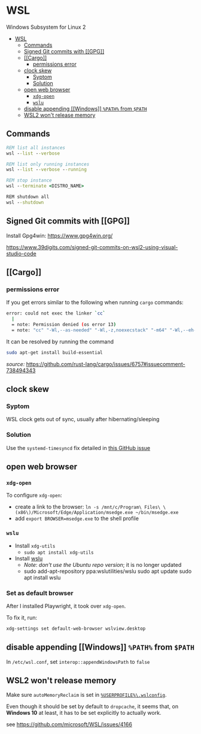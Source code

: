 # WSL

Windows Subsystem for Linux 2

- [WSL](#wsl)
  - [Commands](#commands)
  - [Signed Git commits with \[\[GPG\]\]](#signed-git-commits-with-gpg)
  - [\[\[Cargo\]\]](#cargo)
    - [permissions error](#permissions-error)
  - [clock skew](#clock-skew)
    - [Syptom](#syptom)
    - [Solution](#solution)
  - [open web browser](#open-web-browser)
    - [`xdg-open`](#xdg-open)
    - [`wslu`](#wslu)
  - [disable appending \[\[Windows\]\] `%PATH%` from `$PATH`](#disable-appending-windows-path-from-path)
  - [WSL2 won't release memory](#wsl2-wont-release-memory)

## Commands

```cmd
REM list all instances
wsl --list --verbose

REM list only running instances
wsl --list --verbose --running

REM stop instance
wsl --terminate <DISTRO_NAME>

REM shutdown all
wsl --shutdown
```

## Signed Git commits with [[GPG]]

Install Gpg4win: <https://www.gpg4win.org/>

<https://www.39digits.com/signed-git-commits-on-wsl2-using-visual-studio-code>

## [[Cargo]]

### permissions error

If you get errors similar to the following when running `cargo` commands:

```bash
error: could not exec the linker `cc`
  |
  = note: Permission denied (os error 13)
  = note: "cc" "-Wl,--as-needed" "-Wl,-z,noexecstack" "-m64" "-Wl,--eh-frame-hdr" "-L" "/home/bagel/.rustup/toolchains/stable-x86_64-unknown-linux-gnu/lib/rustlib/x86_64-unknown-linux-gnu/lib"
```

It can be resolved by running the command

```bash
sudo apt-get install build-essential
```

_source:_ <https://github.com/rust-lang/cargo/issues/6757#issuecomment-738494343>

## clock skew

### Syptom

WSL clock gets out of sync, usually after hibernating/sleeping

### Solution

Use the `systemd-timesyncd` fix detailed in [this GitHub issue](https://github.com/microsoft/WSL/issues/8204#issuecomment-1338334154)

## open web browser

### `xdg-open`

To configure `xdg-open`:

- create a link to the browser: `ln -s /mnt/c/Program\ Files\ \(x86\)/Microsoft/Edge/Application/msedge.exe ~/bin/msedge.exe`
- add `export BROWSER=msedge.exe` to the shell profile

### `wslu`

- Install `xdg-utils`
  - `sudo apt install xdg-utils`
- Install [wslu](https://wslutiliti.es/wslu/)
  - _Note_: _don't use the Ubuntu repo version_; it is no longer updated
  - sudo add-apt-repository ppa:wslutilities/wslu
        sudo apt update
        sudo apt install wslu

### Set as default browser

After I installed Playwright, it took over `xdg-open`.

To fix it, run:

```bash
xdg-settings set default-web-browser wslview.desktop
```

## disable appending [[Windows]] `%PATH%` from `$PATH`

In `/etc/wsl.conf`, set `interop::appendWindowsPath` to `false`

## WSL2 won't release memory

Make sure `autoMemoryReclaim` is set in [`%USERPROFILE%\.wslconfig`](https://learn.microsoft.com/en-us/windows/wsl/wsl-config#wslconfig).

Even though it should be set by default to `dropcache`, it seems that, on **Windows 10** at least, it has to be set explicitly to actually work.

see <https://github.com/microsoft/WSL/issues/4166>
